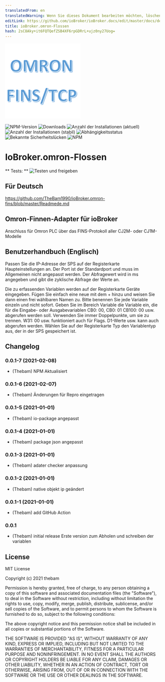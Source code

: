 ```yaml
---
translatedFrom: en
translatedWarning: Wenn Sie dieses Dokument bearbeiten möchten, löschen Sie bitte das Feld "translationsFrom". Andernfalls wird dieses Dokument automatisch erneut übersetzt
editLink: https://github.com/ioBroker/ioBroker.docs/edit/master/docs/de/adapterref/iobroker.omron-fins/README.md
title: ioBroker.omron-Flossen
hash: 2sC8Aky+it6FQTQefZSB4XF6rpGDRrL+ujz0ny27Uog=
---
```

![Logo](../../../en/adapterref/iobroker.omron-fins/admin/omron-fins.png)

![NPM-Version](http://img.shields.io/npm/v/iobroker.omron-fins.svg)
![Downloads](https://img.shields.io/npm/dm/iobroker.omron-fins.svg)
![Anzahl der Installationen (aktuell)](http://iobroker.live/badges/omron-fins-installed.svg)
![Anzahl der Installationen (stabil)](http://iobroker.live/badges/omron-fins-stable.svg)
![Abhängigkeitsstatus](https://img.shields.io/david/thebam1990/iobroker.omron-fins.svg)
![Bekannte Sicherheitslücken](https://snyk.io/test/github/thebam1990/ioBroker.omron-fins/badge.svg)
![NPM](https://nodei.co/npm/iobroker.omron-fins.png?downloads=true)

# IoBroker.omron-Flossen
** Tests: ** ![Testen und freigeben](https://github.com/thebam1990/ioBroker.omron-fins/workflows/Test%20and%20Release/badge.svg)

## Für Deutsch
https://github.com/TheBam1990/ioBroker.omron-fins/blob/master/Readmede.md

## Omron-Finnen-Adapter für ioBroker
Anschluss für Omron PLC über das FINS-Protokoll aller CJ2M- oder CJ1M-Modelle

## Benutzerhandbuch (Englisch)
Passen Sie die IP-Adresse der SPS auf der Registerkarte Haupteinstellungen an.
Der Port ist der Standardport und muss im Allgemeinen nicht angepasst werden.
Der Abfragewert wird in ms angegeben und gibt die zyklische Abfrage der Werte an.

Die zu erfassenden Variablen werden auf der Registerkarte Geräte eingegeben. Fügen Sie einfach eine neue mit dem + hinzu und weisen Sie dann einen frei wählbaren Namen zu. Bitte benennen Sie jede Variable einzeln und nicht sofort.
Geben Sie im Bereich Variable die Variable ein, die für die Eingabe- oder Ausgabevariablen CB0: 00, CB0: 01 CB100: 00 usw. abgerufen werden soll. Verwenden Sie immer Doppelpunkte, um sie zu trennen. W31: 00 usw. funktioniert auch für Flags. D1-Werte usw. kann auch abgerufen werden.
Wählen Sie auf der Registerkarte Typ den Variablentyp aus, der in der SPS gespeichert ist.

## Changelog
<!--
 Placeholder for the next version (at the beginning of the line):
 ### __WORK IN PROGRESS__ ( - falls nicht benötigt löschen sonst klammern entfernen und nach dem - dein text schreiben )
-->
### 0.0.1-7 (2021-02-08)
* (Thebam) NPM Aktualisiert

### 0.0.1-6 (2021-02-07)
* (Thebam) Änderungen für Repro eingetragen

### 0.0.1-5 (2021-01-01)
* (Thebam) io-package angepasst

### 0.0.1-4 (2021-01-01)
* (Thebam) package json angepasst

### 0.0.1-3 (2021-01-01)
* (Thebam) adater checker anpassung

### 0.0.1-2 (2021-01-01)
* (Thebam) native objekt ip geändert


### 0.0.1-1 (2021-01-01)
* (Thebam) add GitHub Action

### 0.0.1
* (Thebam) initial release
Erste version zum Abholen und schreiben der variablen

## License
MIT License

Copyright (c) 2021 thebam 

Permission is hereby granted, free of charge, to any person obtaining a copy
of this software and associated documentation files (the "Software"), to deal
in the Software without restriction, including without limitation the rights
to use, copy, modify, merge, publish, distribute, sublicense, and/or sell
copies of the Software, and to permit persons to whom the Software is
furnished to do so, subject to the following conditions:

The above copyright notice and this permission notice shall be included in all
copies or substantial portions of the Software.

THE SOFTWARE IS PROVIDED "AS IS", WITHOUT WARRANTY OF ANY KIND, EXPRESS OR
IMPLIED, INCLUDING BUT NOT LIMITED TO THE WARRANTIES OF MERCHANTABILITY,
FITNESS FOR A PARTICULAR PURPOSE AND NONINFRINGEMENT. IN NO EVENT SHALL THE
AUTHORS OR COPYRIGHT HOLDERS BE LIABLE FOR ANY CLAIM, DAMAGES OR OTHER
LIABILITY, WHETHER IN AN ACTION OF CONTRACT, TORT OR OTHERWISE, ARISING FROM,
OUT OF OR IN CONNECTION WITH THE SOFTWARE OR THE USE OR OTHER DEALINGS IN THE
SOFTWARE.